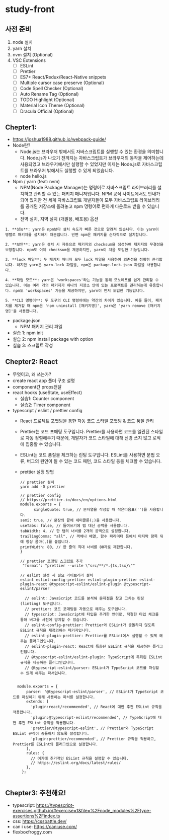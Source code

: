 # study-front

## 사전 준비

1. node 설치
2. yarn 설치
3. nvm 설치 (Optional)
4. VSC Extensions
    - [ ] ESLint
    - [ ] Prettier
    - [ ] ES7+ React/Redux/React-Native snippets
    - [ ] Multiple cursor case preserve (Optional)
    - [ ] Code Spell Checker (Optional)
    - [ ] Auto Rename Tag (Optional)
    - [ ] TODO Highlight (Optional)
    - [ ] Material Icon Theme (Optional)
    - [ ] Dracula Official (Optional)

## Chepter1:

-   https://joshua1988.github.io/webpack-guide/
-   Node란?
    -   Node.js는 브라우저 밖에서도 자바스크립트를 실행할 수 있는 환경을 의미합니다. Node.js가 나오기 전까지는 자바스크립트가 브라우저의 동작을 제어하는데 사용되었고 브라우저에서만 실행할 수 있었지만 이제는 Node.js로 자바스크립트를 브라우저 밖에서도 실행할 수 있게 되었습니다.
    -   node hello.js
-   Npm / yarn (feat: nvm)
    -   NPM(Node Package Manager)는 명령어로 자바스크립트 라이브러리를 설치하고 관리할 수 있는 패키지 매니저입니다. NPM 공식 사이트에서도 안내가 되어 있지만 전 세계 자바스크립트 개발자들이 모두 자바스크립트 라이브러리를 공개된 저장소에 올려놓고 npm 명령어로 편하게 다운로드 받을 수 있습니다.
    -   전역 설치, 지역 설치 (개발용, 배포용) 옵션

```
1. **성능**: yarn은 npm보다 설치 속도가 빠른 것으로 알려져 있습니다. 이는 yarn이 병렬로 패키지를 설치하기 때문입니다. 반면 npm은 패키지를 순차적으로 설치합니다.

2. **보안**: yarn은 설치 시 자동으로 패키지의 checksum을 생성하여 패키지의 무결성을 보장합니다. npm도 이제 checksum을 제공하지만, yarn이 처음 도입한 기능입니다.

3. **lock 파일**: 두 패키지 매니저 모두 lock 파일을 사용하여 의존성을 정확히 관리합니다. 하지만 yarn은 yarn.lock 파일을, npm은 package-lock.json 파일을 사용합니다.

4. **작업 모드**: yarn은 'workspaces'라는 기능을 통해 모노레포를 쉽게 관리할 수 있습니다. 이는 여러 개의 패키지가 하나의 저장소 안에 있는 프로젝트를 관리하는데 유용합니다. npm도 'workspaces' 기능을 제공하지만, yarn이 먼저 도입한 기능입니다.

5. **CLI 명령어**: 두 도구의 CLI 명령어에는 약간의 차이가 있습니다. 예를 들어, 패키지를 제거할 때 npm은 'npm uninstall [패키지명]', yarn은 'yarn remove [패키지명]'을 사용합니다.
```

-   package.json
    -   NPM 패키지 관리 파일
-   실습 1: npm init
-   실습 2: npm install package with option
-   실습 3: 스크립트 작성

## Chepter2: React

-   무엇이고, 왜 쓰는가?
-   create react app 폴더 구조 설명
-   component간 props전달
-   react hooks (useState, useEffect)
    - 실습1: Counter component
    - 실습2: Timer component
-   typescript / eslint / prettier config
    - React 프로젝트 포맷팅을 통한 자동 코드 스타일 포맷팅 & 코드 품질 관리
    - Prettier는 코드 포매팅 도구입니다. Prettier를 사용하면 코드를 일관된 스타일로 자동 정렬해주기 때문에, 개발자가 코드 스타일에 대해 신경 쓰지 않고 로직에 집중할 수 있습니다.
    - ESLint는 코드 품질을 체크하는 린팅 도구입니다. ESLint를 사용하면 문법 오류, 버그의 원인이 될 수 있는 코드 패턴, 코드 스타일 등을 체크할 수 있습니다.
    - prettier 설정 방법
      ```
      // prettier 설치
      yarn add -D prettier
      ```

      ```
      // prettier config
      // https://prettier.io/docs/en/options.html
      module.exports = {
            singleQuote: true, // 문자열을 작성할 때 작은따옴표('')를 사용합니다.
      semi: true, // 문장의 끝에 세미콜론(;)을 사용합니다.
      useTabs: false, // 들여쓰기에 탭 대신 공백을 사용합니다.
      tabWidth: 4, // 한 탭의 너비를 2개의 공백으로 설정합니다.
      trailingComma: "all", // 객체나 배열, 함수 파라미터 등에서 마지막 항목 뒤에 항상 콤마(,)를 붙입니다.
      printWidth: 80, // 한 줄의 최대 너비를 80자로 제한합니다.
      }
      ```

      ```
      // prettier 포맷팅 스크립트 추가
       "format": "prettier --write \"src/**/*.{ts,tsx}\""
      ```

      ```
      // eslint 설정 시 필요 라이브러리 설치
      eslint eslint-config-prettier eslint-plugin-prettier eslint-plugin-react @typescript-eslint/eslint-plugin @typescript-eslint/parser

        // eslint: JavaScript 코드를 분석해 문제점을 찾고 고치는 린팅(linting) 도구입니다.
        // prettier: 코드 포매팅을 자동으로 해주는 도구입니다.
        // typescript: JavaScript에 타입을 추가한 언어로, 적절한 타입 체크를 통해 버그를 사전에 방지할 수 있습니다.
        // eslint-config-prettier: Prettier와 ESLint가 충돌하지 않도록 ESLint 규칙을 재정의하는 패키지입니다.
        // eslint-plugin-prettier: Prettier를 ESLint에서 실행할 수 있게 해주는 플러그인입니다.
        // eslint-plugin-react: React에 특화된 ESLint 규칙을 제공하는 플러그인입니다.
        // @typescript-eslint/eslint-plugin: TypeScript에 특화된 ESLint 규칙을 제공하는 플러그인입니다.
        // @typescript-eslint/parser: ESLint가 TypeScript 코드를 파싱할 수 있게 해주는 파서입니다.
     ```

     ```
          module.exports = {
              parser: '@typescript-eslint/parser', // ESLint가 TypeScript 코드를 파싱하기 위해 사용하는 파서를 설정합니다.
              extends: [
                'plugin:react/recommended', // React에 대한 추천 ESLint 규칙을 적용합니다.
                'plugin:@typescript-eslint/recommended', // TypeScript에 대한 추천 ESLint 규칙을 적용합니다.
                'prettier/@typescript-eslint', // Prettier와 TypeScript ESLint 규칙이 충돌하지 않도록 설정합니다.
                'plugin:prettier/recommended', // Prettier 규칙을 적용하고, Prettier를 ESLint의 플러그인으로 설정합니다.
              ],
              rules: {
                // 여기에 추가적인 ESLint 규칙을 설정할 수 있습니다.
                // https://eslint.org/docs/latest/rules/
              },
            };
      ```

## Chepter3: 추천해요!
-   typescript: https://typescript-exercises.github.io/#exercise=1&file=%2Fnode_modules%2Ftype-assertions%2Findex.ts
-   css: https://cssbattle.dev/
-   can i use: https://caniuse.com/
-   flexboxfroggy.com

